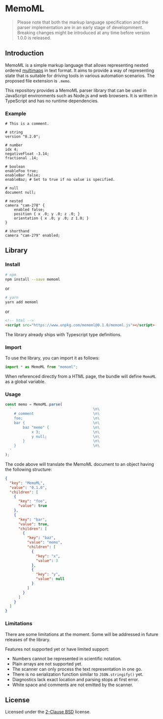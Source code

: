 # MemoML

> Please note that both the markup language specification and the parser
> implementation are in an early stage of developmment. Breaking changes
> might be introduced at any time before version 1.0.0 is released.

## Introduction

MemoML is a simple markup language that allows representing nested ordered
[multimaps](https://en.wikipedia.org/wiki/Multimap) in text format. It aims
to provide a way of representing state that is suitable for driving tools
in various automation scenarios. The proposed file extension is `.memo`.

This repository provides a MemoML parser library that can be used in
JavaScript environments such as Node.js and web browsers. It is written
in TypeScript and has no runtime dependencies.

### Example

```memo
# This is a comment.

# string
version "0.2.0";

# number
idx 4;
negativeFloat -3.14;
fractional .14;

# boolean
enableFoo true;
enableBar false;
enableBaz; # Set to true if no value is specified.

# null
document null;

# nested
camera "cam-278" {
    enabled false;
    position { x .0; y .0; z .0; }
    orientation { x .0; y .0; z 1.0; }
}

# shorthand
camera "cam-279" enabled;
```

## Library

### Install

```sh
# npm
npm install --save memoml
```
or
```sh
# yarn
yarn add memoml
```
or
```html
<!-- html -->
<script src="https://www.unpkg.com/memoml@0.1.0/memoml.js"></script>
```

The library already ships with Typescript type definitions.

### Import

To use the library, you can import it as follows:

```js
import * as MemoML from "memoml";
```

When referenced directly from a HTML page, the bundle will define `MemoML`
as a global variable.

### Usage

```js
const memo = MemoML.parse(
  '                                     \n\
    # comment                           \n\
    foo;                                \n\
    bar {                               \n\
        baz "memo" {                    \n\
            x 3;                        \n\
            y null;                     \n\
        }                               \n\
    }                                   \n\
  '
);
```

The code above will translate the MemoML document to an object having the
following structure:

```json
{
  "key": "MemoML",
  "value": "0.1.0",
  "children": [
    {
      "key": "foo",
      "value": true
    },
    {
      "key": "bar",
      "value": true,
      "children": [
        {
          "key": "baz",
          "value": "memo",
          "children": [
            {
              "key": "x",
              "value": 3
            },
            {
              "key": "y",
              "value": null
            }
          ]
        }
      ]
    }
  ]
}
```

### Limitations

There are some limitations at the moment. Some will be addressed in future
releases of the library.

Features not supported yet or have limited support:

- Numbers cannot be represented in scientific notation.
- Plain arrays are not supported yet.
- The scanner can only process the text representation in one go.
- There is no serialization function similar to `JSON.stringify()` yet.
- Diagnostics lack exact location and parsing stops at first error.
- White space and comments are not emitted by the scanner.

## License

Licensed under the [2-Clause BSD](LICENSE.txt) license.
